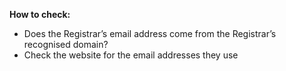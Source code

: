 **How to check:**

* Does the Registrar’s email address come from the Registrar’s recognised domain?
* Check the website for the email addresses they use
